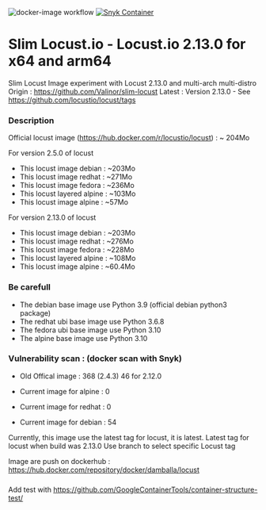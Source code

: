 ![docker-image workflow](https://github.com/Valinor/slim-locust/actions/workflows/docker-image.yml/badge.svg) [![Snyk Container](https://github.com/Valinor/slim-locust/actions/workflows/snyk-container-analysis.yml/badge.svg)](https://github.com/Valinor/slim-locust/actions/workflows/snyk-container-analysis.yml)

# Slim Locust.io - Locust.io 2.13.0 for x64 and arm64 
Slim Locust Image experiment with Locust 2.13.0 and multi-arch multi-distro 
Origin : https://github.com/Valinor/slim-locust
Latest : Version 2.13.0 - See https://github.com/locustio/locust/tags

### Description
Official locust image (https://hub.docker.com/r/locustio/locust) : ~ 204Mo


For version 2.5.0 of locust
- This locust image debian   : ~203Mo
- This locust image redhat   : ~271Mo
- This locust image fedora   : ~236Mo
- This locust layered alpine : ~103Mo
- This locust image alpine   : ~57Mo

For version 2.13.0 of locust
- This locust image debian   : ~203Mo
- This locust image redhat   : ~276Mo
- This locust image fedora   : ~228Mo
- This locust layered alpine : ~108Mo
- This locust image alpine   : ~60.4Mo


### Be carefull

- The debian base image use Python 3.9 (official debian python3 package)
- The redhat ubi base image use Python 3.6.8
- The fedora ubi base image use Python 3.10
- The alpine base image use Python 3.10

### Vulnerability scan : (docker scan with Snyk)
- Old Offical image : 368 (2.4.3) 46 for 2.12.0

- Current image for alpine : 0
- Current image for redhat : 0
- Current image for debian : 54

Currently, this image use the latest tag for locust, it is latest.
Latest tag for locust when build was 2.13.0
Use branch to select specific Locust tag

Image are push on dockerhub : https://hub.docker.com/repository/docker/damballa/locust


###
Add test with https://github.com/GoogleContainerTools/container-structure-test/
